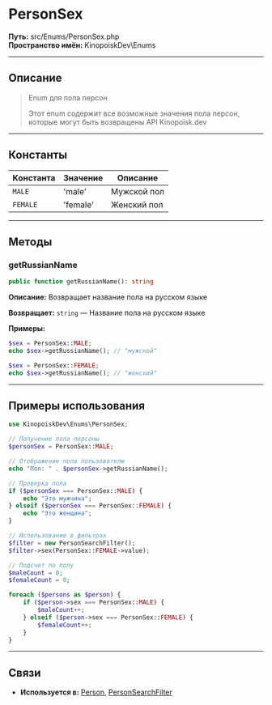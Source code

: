 # PersonSex

**Путь:** src/Enums/PersonSex.php  
**Пространство имён:** KinopoiskDev\Enums

---

## Описание

> Enum для пола персон
>
> Этот enum содержит все возможные значения пола персон, которые могут быть возвращены API Kinopoisk.dev

---

## Константы

| Константа | Значение | Описание |
|-----------|----------|----------|
| `MALE` | 'male' | Мужской пол |
| `FEMALE` | 'female' | Женский пол |

---

## Методы

### getRussianName
```php
public function getRussianName(): string
```
**Описание:** Возвращает название пола на русском языке

**Возвращает:** `string` — Название пола на русском языке

**Примеры:**
```php
$sex = PersonSex::MALE;
echo $sex->getRussianName(); // "мужской"

$sex = PersonSex::FEMALE;
echo $sex->getRussianName(); // "женский"
```

---

## Примеры использования

```php
use KinopoiskDev\Enums\PersonSex;

// Получение пола персоны
$personSex = PersonSex::MALE;

// Отображение пола пользователю
echo "Пол: " . $personSex->getRussianName();

// Проверка пола
if ($personSex === PersonSex::MALE) {
    echo "Это мужчина";
} elseif ($personSex === PersonSex::FEMALE) {
    echo "Это женщина";
}

// Использование в фильтрах
$filter = new PersonSearchFilter();
$filter->sex(PersonSex::FEMALE->value);

// Подсчет по полу
$maleCount = 0;
$femaleCount = 0;

foreach ($persons as $person) {
    if ($person->sex === PersonSex::MALE) {
        $maleCount++;
    } elseif ($person->sex === PersonSex::FEMALE) {
        $femaleCount++;
    }
}
```

---

## Связи
- **Используется в:** [Person](../Models/Person.md), [PersonSearchFilter](../Filter/PersonSearchFilter.md)